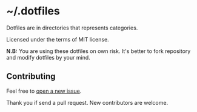 # ~/.dotfiles

Dotfiles are in directories that represents categories.

Licensed under the terms of MIT license.

**N.B:** You are using these dotfiles on own risk. It's better to fork
repository and modify dotfiles by your mind.

## Contributing

Feel free to [open a new issue](https://github.com/ZDroid/dotfiles/issues/new).

Thank you if send a pull request. New contributors are welcome.